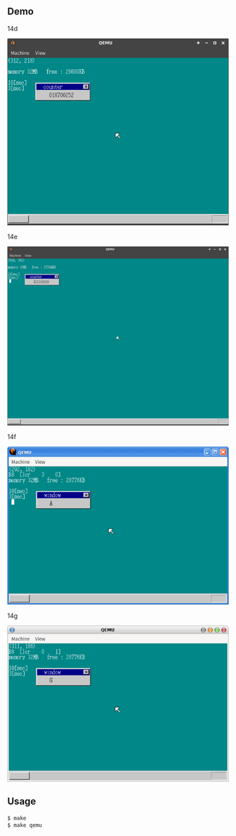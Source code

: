 ## Demo

14d

![template](https://github.com/watermelon892/OSPractice/blob/master/14/pic/14d.png)

14e

![template](https://github.com/watermelon892/OSPractice/blob/master/14/pic/14e.png)

14f

![template](https://github.com/watermelon892/OSPractice/blob/master/14/pic/14f.png)

14g

![template](https://github.com/watermelon892/OSPractice/blob/master/14/pic/14g.png)

## Usage

```
$ make
$ make qemu
```
